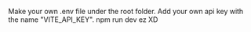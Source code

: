 Make your own .env file under the root folder.
Add your own api key with the name "VITE_API_KEY".
npm run dev
ez XD